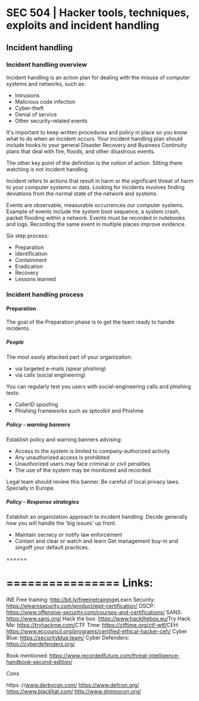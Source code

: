 

# SEC 504 | Hacker tools, techniques, exploits and incident handling

## Incident handling

### Incident handling overview

Incident handling is an action plan for dealing with the misuse of computer systems and networks, such as:
- Intrusions
- Malicious code infection
- Cyber-theft
- Denial of service
- Other security-related events

It's important to keep written procedures and policy in place so you know what to do when an incident occurs. Your incident handling plan should include hooks to your general Disaster Recovery and Business Continuity plans that deal with fire, floods, and other disastrous events.

The other key point of the definition is the notion of action. Sitting there watching is not incident handling.

Incident refers to actions that result in harm or the significant threat of harm to your computer systems or data. Looking for incidents involves finding deviations from the normal state of the network and systems. 

Events are observable, measurable occurrences our computer systems. Example of events include the system boot sequence, a system crash, packet flooding within a network.
Events must be recorded in notebooks and logs. Recording the same event in multiple places improve evidence.

Six step process:
- Preparation
- Identification
- Containment
- Eradication
- Recovery
- Lessons learned

### Incident handling process
#### Preparation

The goal of the Preparation phase is to get the team ready to handle incidents. 

##### People

The most easily attacked part of your organization:
- via targeted e-mails (spear phishing)
- via calls (social engineering)

You can regularly test you users with social-engineering calls and phishing tests:
- CallerID spoofing
- Phishing frameworks such as sptoolkit and Phishme

##### Policy - warning banners

Establish policy and warning banners advising:
- Access to the system is limited to company-authorized activity
- Any unauthorized access is prohibited
- Unauthorized users may face criminal or civil penalties
- The use of the system may be monitored and recorded

Legal team should review this banner.
Be careful of local privacy laws. Specially in Europe.

##### Policy - Response strategies

Establish an organization approach to incident handling.
Decide generally how you will handle the 'big issues' up front:
  - Maintain secrecy or notify law enforcement
  - Contain and clear or watch and learn
Get management buy-in and singoff your default practices.

======

================
Links:
================
INE Free training: http://bit.ly/freeinetraining​
eLearn Security: https://elearnsecurity.com/product/ejpt-certification/
OSCP: https://www.offensive-security.com/courses-and-certifications/
SANS: https://www.sans.org/​
Hack the box: https://www.hackthebox.eu/​
Try Hack Me: https://tryhackme.com/​
CTF Time: https://ctftime.org/ctf-wtf/​
CEH: https://www.eccouncil.org/programs/certified-ethical-hacker-ceh/
Cyber Blue: https://securityblue.team/​
Cyber Defenders: https://cyberdefenders.org/​

Book mentioned: https://www.recordedfuture.com/threat-intelligence-handbook-second-edition/


Cons

https ://www.derbycon.com/ 
https://www.defcon.org/ 
https://www.blackhat.com/ 
http://www.shmoocon.org/
